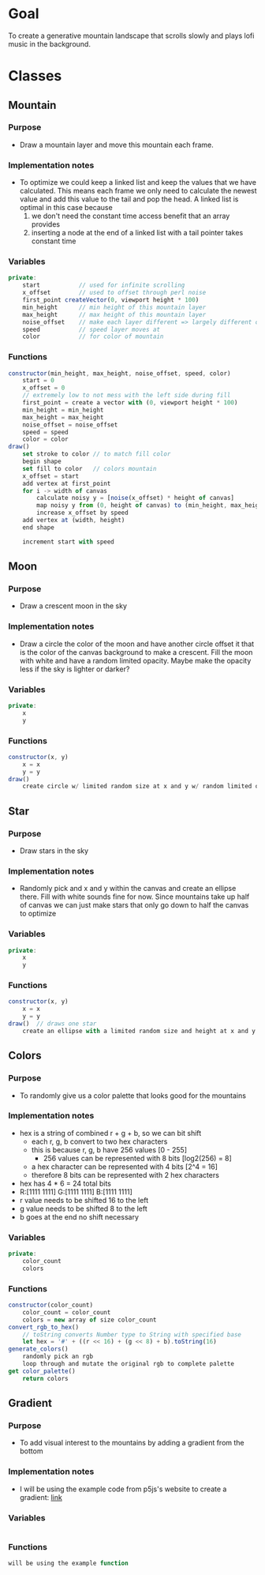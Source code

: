 # Goal
To create a generative mountain landscape that scrolls slowly and plays lofi 
music in the background.

# Classes
## Mountain
### Purpose
* Draw a mountain layer and move this mountain each frame. 
### Implementation notes
* To optimize we could keep a linked list and keep the values that we have 
calculated. This means each frame we only need to calculate the newest value 
and add this value to the tail and pop the head. A linked list is optimal in 
this case because 
    1. we don't need the constant time access benefit that an array provides
    2. inserting a node at the end of a linked list with a tail pointer takes 
    constant time
### Variables
```js
private:
    start           // used for infinite scrolling
    x_offset        // used to offset through perl noise
    first_point createVector(0, viewport height * 100)
    min_height      // min height of this mountain layer
    max_height      // max height of this mountain layer
    noise_offset    // make each layer different => largely different offsets
    speed           // speed layer moves at
    color           // for color of mountain
```
### Functions
```js
constructor(min_height, max_height, noise_offset, speed, color)
    start = 0
    x_offset = 0
    // extremely low to not mess with the left side during fill
    first_point = create a vector with (0, viewport height * 100)
    min_height = min_height
    max_height = max_height
    noise_offset = noise_offset
    speed = speed
    color = color
draw()
    set stroke to color // to match fill color
    begin shape
    set fill to color   // colors mountain
    x_offset = start
    add vertex at first_point
    for i -> width of canvas
        calculate noisy y = [noise(x_offset) * height of canvas]
        map noisy y from (0, height of canvas) to (min_height, max_height)
        increase x_offset by speed
    add vertex at (width, height)
    end shape

    increment start with speed
```
## Moon
### Purpose
* Draw a crescent moon in the sky
### Implementation notes
* Draw a circle the color of the moon and have another circle offset it that is 
the color of the canvas background to make a crescent. Fill the moon with white 
and have a random limited opacity. Maybe make the opacity less if the sky is 
lighter or darker?
### Variables
```js
private:
    x
    y
```
### Functions
```js
constructor(x, y)
    x = x
    y = y
draw()
    create circle w/ limited random size at x and y w/ random limited opacity
```
## Star
### Purpose
* Draw stars in the sky
### Implementation notes
* Randomly pick and x and y within the canvas and create an ellipse there. Fill
with white sounds fine for now. Since mountains take up half of canvas we can 
just make stars that only go down to half the canvas to optimize
### Variables
```js
private:
    x
    y
```
### Functions
```js
constructor(x, y) 
    x = x
    y = y
draw()  // draws one star
    create an ellipse with a limited random size and height at x and y
```
## Colors
### Purpose
* To randomly give us a color palette that looks good for the mountains
### Implementation notes
* hex is a string of combined r + g + b, so we can bit shift
    * each r, g, b convert to two hex characters
    * this is because r, g, b have 256 values [0 - 255]
        * 256 values can be represented with 8 bits [log2(256) = 8]
    * a hex character can be represented with 4 bits [2^4 = 16]
    * therefore 8 bits can be represented with 2 hex characters
* hex has 4 * 6 = 24 total bits
* R:[1111 1111] G:[1111 1111] B:[1111 1111]
* r value needs to be shifted 16 to the left
* g value needs to be shifted 8 to the left
* b goes at the end no shift necessary
### Variables
```js
private:
    color_count
    colors
```
### Functions
```js
constructor(color_count)
    color_count = color_count
    colors = new array of size color_count
convert_rgb_to_hex() 
    // toString converts Number type to String with specified base
    let hex = '#' + ((r << 16) + (g << 8) + b).toString(16)
generate_colors()
    randomly pick an rgb
    loop through and mutate the original rgb to complete palette
get color_palette()
    return colors
```
## Gradient
### Purpose
* To add visual interest to the mountains by adding a gradient from the bottom
### Implementation notes
* I will be using the example code from p5js's website to create a gradient: 
[link](https://p5js.org/examples/color-linear-gradient.html)
### Variables
```js

```
### Functions
```js
will be using the example function
```
